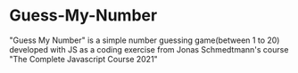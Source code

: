# Guess-My-Number
"Guess My Number" is a simple number guessing game(between 1 to 20) developed with JS as a coding exercise  from Jonas Schmedtmann's course "The Complete Javascript Course 2021"
